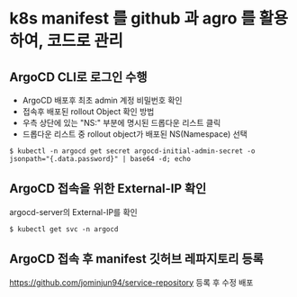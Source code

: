 # k8s manifest 를 github 과 agro 를 활용하여, 코드로 관리

## ArgoCD CLI로 로그인 수행

- ArgoCD 배포후 최초 admin 계정 비밀번호 확인
- 접속후 배포된 rollout Object 확인 방법
- 우측 상단에 있는 "NS:" 부분에 명시된 드롭다운 리스트 클릭
- 드롭다운 리스트 중 rollout object가 배포된 NS(Namespace) 선택
```
$ kubectl -n argocd get secret argocd-initial-admin-secret -o 
jsonpath="{.data.password}" | base64 -d; echo
```
## ArgoCD 접속을 위한 External-IP 확인

argocd-server의 External-IP를 확인
```
$ kubectl get svc -n argocd
```
## ArgoCD 접속 후 manifest 깃허브 레파지토리 등록

https://github.com/jominjun94/service-repository 등록 후 수정 배포
